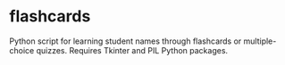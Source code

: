 # flashcards
Python script for learning student names through flashcards or multiple-choice quizzes. Requires Tkinter and PIL Python packages.
